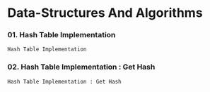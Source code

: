 # Data-Structures And Algorithms

### 01. Hash Table Implementation

    Hash Table Implementation

    
### 02. Hash Table Implementation : Get Hash

    Hash Table Implementation : Get Hash

